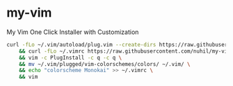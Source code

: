 # my-vim
My Vim One Click Installer with Customization

```sh
curl -fLo ~/.vim/autoload/plug.vim --create-dirs https://raw.githubusercontent.com/junegunn/vim-plug/master/plug.vim \
    && curl -fLo ~/.vimrc https://raw.githubusercontent.com/nuhil/my-vim/master/.vimrc \
    && vim -c PlugInstall -c q -c q \
    && mv ~/.vim/plugged/vim-colorschemes/colors/ ~/.vim/ \
    && echo "colorscheme Monokai" >> ~/.vimrc \
    && vim
```
